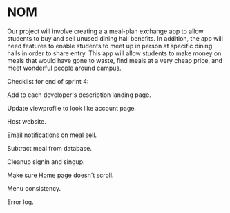 # NOM
Our project will involve creating a a meal-plan exchange app to allow students to buy and sell unused dining hall benefits. In addition, the app will need features to enable students to meet up in person at specific dining halls in order to share entry. This app will allow students to make money on meals that would have gone to waste, find meals at a very cheap price, and meet wonderful people around campus.


Checklist for end of sprint 4:

Add to each developer's description landing page.

Update viewprofile to look like account page.

Host website.

Email notifications on meal sell.

Subtract meal from database.

Cleanup signin and singup.

Make sure Home page doesn't scroll.

Menu consistency.

Error log.